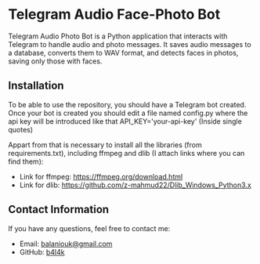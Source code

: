 # Telegram Audio Face-Photo Bot

Telegram Audio Photo Bot is a Python application that interacts with Telegram to handle audio and photo messages. It saves audio messages to a database, converts them to WAV format, and detects faces in photos, saving only those with faces.

## Installation

To be able to use the repository, you should have a Telegram bot created.
Once your bot is created you should edit a file named config.py where the api key will be introduced like that API_KEY='your-api-key' (Inside single quotes)

Appart from that is necessary to install all the libraries (from requirements.txt), including ffmpeg and dlib (I attach links where you can find them):
- Link for ffmpeg: https://ffmpeg.org/download.html 
- Link for dlib: https://github.com/z-mahmud22/Dlib_Windows_Python3.x

## Contact Information

If you have any questions, feel free to contact me:

- Email: balaniouk@gmail.com
- GitHub: [b4l4k](https://github.com/b4l4k)
